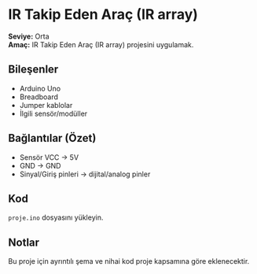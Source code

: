 # IR Takip Eden Araç (IR array)

**Seviye:** Orta  
**Amaç:** IR Takip Eden Araç (IR array) projesini uygulamak.

## Bileşenler
- Arduino Uno
- Breadboard
- Jumper kablolar
- İlgili sensör/modüller


## Bağlantılar (Özet)
- Sensör VCC -> 5V
- GND -> GND
- Sinyal/Giriş pinleri -> dijital/analog pinler

## Kod
`proje.ino` dosyasını yükleyin.

## Notlar
Bu proje için ayrıntılı şema ve nihai kod proje kapsamına göre eklenecektir.
